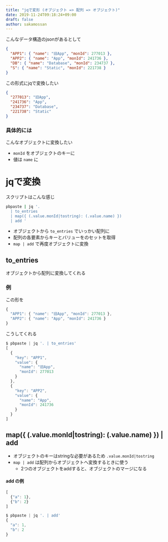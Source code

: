 ```yaml
---
title: "jqで変形 (オブジェクト => 配列 => オブジェクト)"
date: 2019-11-24T09:18:24+09:00
draft: false
author: sakamossan
---
```


こんなデータ構造のjsonがあるとして

```json
{
  "APP1": { "name": "旧App", "monId": 277013 },
  "APP2": { "name": "App", "monId": 241736 },
  "DB": { "name": "Database", "monId": 234737 },
  "S": { "name": "Static", "monId": 221738 }
}
```

この形式にjqで変換したい

```json
{
  "277013": "旧App",
  "241736": "App",
  "234737": "Database",
  "221738": "Static"
}
```

### 具体的には

こんなオブジェクトに変換したい

- `monId` をオブジェクトのキーに
- 値は `name` に


# jqで変換

スクリプトはこんな感じ

```bash
pbpaste | jq '. 
  | to_entries 
  | map({ (.value.monId|tostring): (.value.name) }) 
  | add '
```

- オブジェクトから `to_entries` でいっかい配列に
- 配列の各要素からキーとバリューをのセットを取得
- `map | add` で再度オブジェクトに変換


## to_entries

オブジェクトから配列に変換してくれる

### 例

この形を

```js
{
  "APP1": { "name": "旧App", "monId": 277013 },
  "APP2": { "name": "App", "monId": 241736 }
}
```

こうしてくれる

```js
$ pbpaste | jq '. | to_entries'
[
  {
    "key": "APP1",
    "value": {
      "name": "旧App",
      "monId": 277013
    }
  },
  {
    "key": "APP2",
    "value": {
      "name": "App",
      "monId": 241736
    }
  }
]
```


## map({ (.value.monId|tostring): (.value.name) }) | add

- オブジェクトのキーはstringな必要があるため `.value.monId|tostring`
- `map | add` は配列からオブジェクトへ変換するときに使う
  - 2つのオブジェクトをaddすると、オブジェクトのマージになる

#### add の例

```js
[
  {"a": 1},
  {"b": 2}
]
```

```js
$ pbpaste | jq '. | add'
{
  "a": 1,
  "b": 2
}
```
